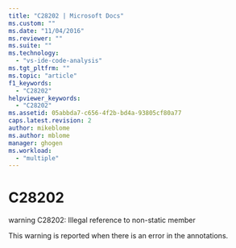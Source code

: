 ```yaml
---
title: "C28202 | Microsoft Docs"
ms.custom: ""
ms.date: "11/04/2016"
ms.reviewer: ""
ms.suite: ""
ms.technology: 
  - "vs-ide-code-analysis"
ms.tgt_pltfrm: ""
ms.topic: "article"
f1_keywords: 
  - "C28202"
helpviewer_keywords: 
  - "C28202"
ms.assetid: 05abbda7-c656-4f2b-bd4a-93805cf80a77
caps.latest.revision: 2
author: mikeblome
ms.author: mblome
manager: ghogen
ms.workload: 
  - "multiple"
---
```

# C28202
warning C28202: Illegal reference to non-static member  
  
 This warning is reported when there is an error in the annotations.